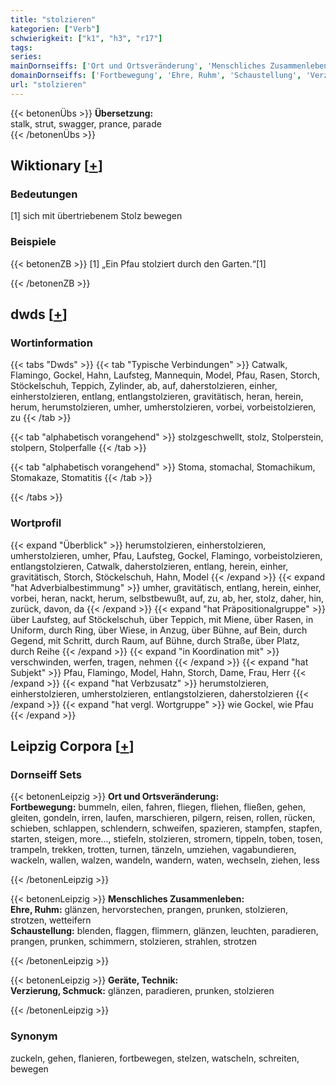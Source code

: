 ```yaml
---
title: "stolzieren"
kategorien: ["Verb"]
schwierigkeit: ["k1", "h3", "r17"]
tags:
series:
mainDornseiffs: ['Ort und Ortsveränderung', 'Menschliches Zusammenleben', 'Geräte, Technik']
domainDornseiffs: ['Fortbewegung', 'Ehre, Ruhm', 'Schaustellung', 'Verzierung, Schmuck']
url: "stolzieren"
---
```


{{< betonenÜbs >}}
**Übersetzung:**  
stalk, strut, swagger, prance, parade  
{{< /betonenÜbs >}}

## Wiktionary [[+](https://de.wiktionary.org/wiki/stolzieren)]

### Bedeutungen
[1] sich mit übertriebenem Stolz bewegen  

### Beispiele
{{< betonenZB >}}
[1] „Ein Pfau stolziert durch den Garten.“[1]  

{{< /betonenZB >}}


## dwds [[+](https://www.dwds.de/wb/stolzieren)]

### Wortinformation
{{< tabs "Dwds" >}}
{{< tab "Typische Verbindungen" >}}
Catwalk, Flamingo, Gockel, Hahn, Laufsteg, Mannequin, Model, Pfau, Rasen, Storch, Stöckelschuh, Teppich, Zylinder, ab, auf, daherstolzieren, einher, einherstolzieren, entlang, entlangstolzieren, gravitätisch, heran, herein, herum, herumstolzieren, umher, umherstolzieren, vorbei, vorbeistolzieren, zu
{{< /tab >}}

{{< tab "alphabetisch vorangehend" >}}
stolzgeschwellt, stolz, Stolperstein, stolpern, Stolperfalle
{{< /tab >}}

{{< tab "alphabetisch vorangehend" >}}
Stoma, stomachal, Stomachikum, Stomakaze, Stomatitis
{{< /tab >}}

{{< /tabs >}}

### Wortprofil
{{< expand "Überblick" >}} herumstolzieren, einherstolzieren, umherstolzieren, umher, Pfau, Laufsteg, Gockel, Flamingo, vorbeistolzieren, entlangstolzieren, Catwalk, daherstolzieren, entlang, herein, einher, gravitätisch, Storch, Stöckelschuh, Hahn, Model {{< /expand >}}
{{< expand "hat Adverbialbestimmung" >}} umher, gravitätisch, entlang, herein, einher, vorbei, heran, nackt, herum, selbstbewußt, auf, zu, ab, her, stolz, daher, hin, zurück, davon, da {{< /expand >}}
{{< expand "hat Präpositionalgruppe" >}} über Laufsteg, auf Stöckelschuh, über Teppich, mit Miene, über Rasen, in Uniform, durch Ring, über Wiese, in Anzug, über Bühne, auf Bein, durch Gegend, mit Schritt, durch Raum, auf Bühne, durch Straße, über Platz, durch Reihe {{< /expand >}}
{{< expand "in Koordination mit" >}} verschwinden, werfen, tragen, nehmen {{< /expand >}}
{{< expand "hat Subjekt" >}} Pfau, Flamingo, Model, Hahn, Storch, Dame, Frau, Herr {{< /expand >}}
{{< expand "hat Verbzusatz" >}} herumstolzieren, einherstolzieren, umherstolzieren, entlangstolzieren, daherstolzieren {{< /expand >}}
{{< expand "hat vergl. Wortgruppe" >}} wie Gockel, wie Pfau {{< /expand >}}

## Leipzig Corpora [[+](https://corpora.uni-leipzig.de/en/res?word=stolzieren&corpusId=deu_newscrawl-public_2018)]

### Dornseiff Sets
{{< betonenLeipzig >}}
**Ort und Ortsveränderung:**  
**Fortbewegung:** bummeln, eilen, fahren, fliegen, fliehen, fließen, gehen, gleiten, gondeln, irren, laufen, marschieren, pilgern, reisen, rollen, rücken, schieben, schlappen, schlendern, schweifen, spazieren, stampfen, stapfen, starten, steigen, more..., stiefeln, stolzieren, stromern, tippeln, toben, tosen, trampeln, trekken, trotten, turnen, tänzeln, umziehen, vagabundieren, wackeln, wallen, walzen, wandeln, wandern, waten, wechseln, ziehen, less  

{{< /betonenLeipzig >}}


{{< betonenLeipzig >}}
**Menschliches Zusammenleben:**  
**Ehre, Ruhm:** glänzen, hervorstechen, prangen, prunken, stolzieren, strotzen, wetteifern  
**Schaustellung:** blenden, flaggen, flimmern, glänzen, leuchten, paradieren, prangen, prunken, schimmern, stolzieren, strahlen, strotzen  

{{< /betonenLeipzig >}}


{{< betonenLeipzig >}}
**Geräte, Technik:**  
**Verzierung, Schmuck:** glänzen, paradieren, prunken, stolzieren  

{{< /betonenLeipzig >}}

### Synonym
zuckeln, gehen, flanieren, fortbewegen, stelzen, watscheln, schreiten, bewegen

